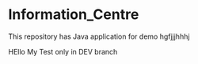 # Information_Centre
This repository has Java application for demo
hgfjjjhhhj

HEllo
My Test only in DEV branch
